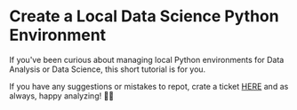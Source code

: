 # Create a Local Data Science Python Environment

If you've been curious about managing local Python environments for Data Analysis or Data Science, this short tutorial is for you.

If you have any suggestions or mistakes to repot, crate a ticket [HERE](https://github.com/jonathan-barrios/python-data-science-environments/issues/new/choose) and as always, happy analyzing! 🙌🏼
